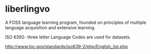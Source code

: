 # liberlingvo
A FOSS language learning program, founded on principles of multiple language acquisition and extensive learning.

ISO 6392- three letter Language Codes are used for datasets.

http://www.loc.gov/standards/iso639-2/php/English_list.php

